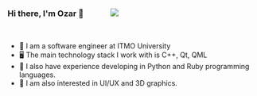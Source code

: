 ### Hi there, I'm Ozar 👋 &nbsp;&nbsp;&nbsp;&nbsp;&nbsp;&nbsp;&nbsp;&nbsp;&nbsp;&nbsp;&nbsp;&nbsp; ![](https://komarev.com/ghpvc/?username=ozarchik)

</br>

- :triangular_flag_on_post:   	I am a software engineer at ITMO University
- :desktop_computer:   The main technology stack I work with is C++, Qt, QML      
- :scroll: I also have experience developing in Python and Ruby programming languages.
- :test_tube: I am also interested in UI/UX and 3D graphics.

